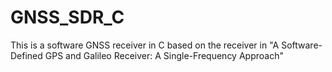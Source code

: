 # GNSS_SDR_C
This is a software GNSS receiver in C based on the receiver in "A Software-Defined GPS and Galileo Receiver: A Single-Frequency Approach"
